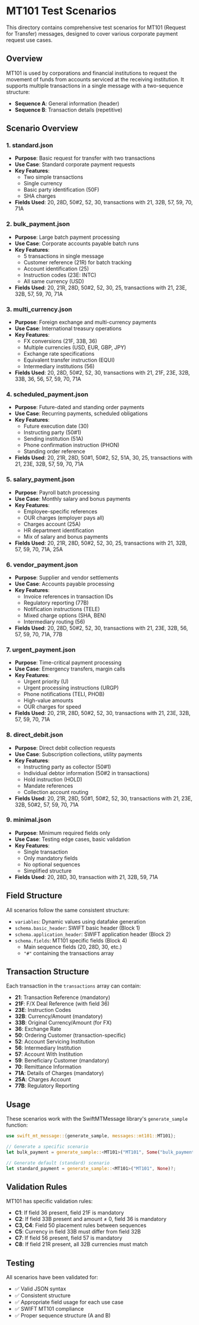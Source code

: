 # MT101 Test Scenarios

This directory contains comprehensive test scenarios for MT101 (Request for Transfer) messages, designed to cover various corporate payment request use cases.

## Overview

MT101 is used by corporations and financial institutions to request the movement of funds from accounts serviced at the receiving institution. It supports multiple transactions in a single message with a two-sequence structure:
- **Sequence A**: General information (header)
- **Sequence B**: Transaction details (repetitive)

## Scenario Overview

### 1. **standard.json**
- **Purpose**: Basic request for transfer with two transactions
- **Use Case**: Standard corporate payment requests
- **Key Features**:
  - Two simple transactions
  - Single currency
  - Basic party identification (50F)
  - SHA charges
- **Fields Used**: 20, 28D, 50#2, 52, 30, transactions with 21, 32B, 57, 59, 70, 71A

### 2. **bulk_payment.json**
- **Purpose**: Large batch payment processing
- **Use Case**: Corporate accounts payable batch runs
- **Key Features**:
  - 5 transactions in single message
  - Customer reference (21R) for batch tracking
  - Account identification (25)
  - Instruction codes (23E: INTC)
  - All same currency (USD)
- **Fields Used**: 20, 21R, 28D, 50#2, 52, 30, 25, transactions with 21, 23E, 32B, 57, 59, 70, 71A

### 3. **multi_currency.json**
- **Purpose**: Foreign exchange and multi-currency payments
- **Use Case**: International treasury operations
- **Key Features**:
  - FX conversions (21F, 33B, 36)
  - Multiple currencies (USD, EUR, GBP, JPY)
  - Exchange rate specifications
  - Equivalent transfer instruction (EQUI)
  - Intermediary institutions (56)
- **Fields Used**: 20, 28D, 50#2, 52, 30, transactions with 21, 21F, 23E, 32B, 33B, 36, 56, 57, 59, 70, 71A

### 4. **scheduled_payment.json**
- **Purpose**: Future-dated and standing order payments
- **Use Case**: Recurring payments, scheduled obligations
- **Key Features**:
  - Future execution date (30)
  - Instructing party (50#1)
  - Sending institution (51A)
  - Phone confirmation instruction (PHON)
  - Standing order reference
- **Fields Used**: 20, 21R, 28D, 50#1, 50#2, 52, 51A, 30, 25, transactions with 21, 23E, 32B, 57, 59, 70, 71A

### 5. **salary_payment.json**
- **Purpose**: Payroll batch processing
- **Use Case**: Monthly salary and bonus payments
- **Key Features**:
  - Employee-specific references
  - OUR charges (employer pays all)
  - Charges account (25A)
  - HR department identification
  - Mix of salary and bonus payments
- **Fields Used**: 20, 21R, 28D, 50#2, 52, 30, 25, transactions with 21, 32B, 57, 59, 70, 71A, 25A

### 6. **vendor_payment.json**
- **Purpose**: Supplier and vendor settlements
- **Use Case**: Accounts payable processing
- **Key Features**:
  - Invoice references in transaction IDs
  - Regulatory reporting (77B)
  - Notification instructions (TELE)
  - Mixed charge options (SHA, BEN)
  - Intermediary routing (56)
- **Fields Used**: 20, 28D, 50#2, 52, 30, transactions with 21, 23E, 32B, 56, 57, 59, 70, 71A, 77B

### 7. **urgent_payment.json**
- **Purpose**: Time-critical payment processing
- **Use Case**: Emergency transfers, margin calls
- **Key Features**:
  - Urgent priority (U)
  - Urgent processing instructions (URGP)
  - Phone notifications (TELI, PHOB)
  - High-value amounts
  - OUR charges for speed
- **Fields Used**: 20, 21R, 28D, 50#2, 52, 30, transactions with 21, 23E, 32B, 57, 59, 70, 71A

### 8. **direct_debit.json**
- **Purpose**: Direct debit collection requests
- **Use Case**: Subscription collections, utility payments
- **Key Features**:
  - Instructing party as collector (50#1)
  - Individual debtor information (50#2 in transactions)
  - Hold instruction (HOLD)
  - Mandate references
  - Collection account routing
- **Fields Used**: 20, 21R, 28D, 50#1, 50#2, 52, 30, transactions with 21, 23E, 32B, 50#2, 57, 59, 70, 71A

### 9. **minimal.json**
- **Purpose**: Minimum required fields only
- **Use Case**: Testing edge cases, basic validation
- **Key Features**:
  - Single transaction
  - Only mandatory fields
  - No optional sequences
  - Simplified structure
- **Fields Used**: 20, 28D, 30, transaction with 21, 32B, 59, 71A

## Field Structure

All scenarios follow the same consistent structure:
- `variables`: Dynamic values using datafake generation
- `schema.basic_header`: SWIFT basic header (Block 1)
- `schema.application_header`: SWIFT application header (Block 2)
- `schema.fields`: MT101 specific fields (Block 4)
  - Main sequence fields (20, 28D, 30, etc.)
  - `"#"` containing the transactions array

## Transaction Structure

Each transaction in the `transactions` array can contain:
- **21**: Transaction Reference (mandatory)
- **21F**: F/X Deal Reference (with field 36)
- **23E**: Instruction Codes
- **32B**: Currency/Amount (mandatory)
- **33B**: Original Currency/Amount (for FX)
- **36**: Exchange Rate
- **50**: Ordering Customer (transaction-specific)
- **52**: Account Servicing Institution
- **56**: Intermediary Institution
- **57**: Account With Institution
- **59**: Beneficiary Customer (mandatory)
- **70**: Remittance Information
- **71A**: Details of Charges (mandatory)
- **25A**: Charges Account
- **77B**: Regulatory Reporting

## Usage

These scenarios work with the SwiftMTMessage library's `generate_sample` function:

```rust
use swift_mt_message::{generate_sample, messages::mt101::MT101};

// Generate a specific scenario
let bulk_payment = generate_sample::<MT101>("MT101", Some("bulk_payment"))?;

// Generate default (standard) scenario
let standard_payment = generate_sample::<MT101>("MT101", None)?;
```

## Validation Rules

MT101 has specific validation rules:
- **C1**: If field 36 present, field 21F is mandatory
- **C2**: If field 33B present and amount ≠ 0, field 36 is mandatory
- **C3, C4**: Field 50 placement rules between sequences
- **C5**: Currency in field 33B must differ from field 32B
- **C7**: If field 56 present, field 57 is mandatory
- **C8**: If field 21R present, all 32B currencies must match

## Testing

All scenarios have been validated for:
- ✅ Valid JSON syntax
- ✅ Consistent structure
- ✅ Appropriate field usage for each use case
- ✅ SWIFT MT101 compliance
- ✅ Proper sequence structure (A and B)